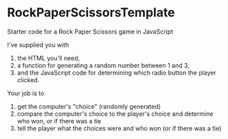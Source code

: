# RockPaperScissorsTemplate
Starter code for a Rock Paper Scissors game in JavaScript

I've supplied you with 
1) the HTML you'll need, 
2) a function for generating a random number between 1 and 3,
3) and the JavaScript code for determining which radio button the player clicked.

Your job is to 
1) get the computer's "choice" (randomly generated)
2) compare the computer's choice to the player's choice and determine who won, or if there was a tie
3) tell the player what the choices were and who won (or if there was a tie)
